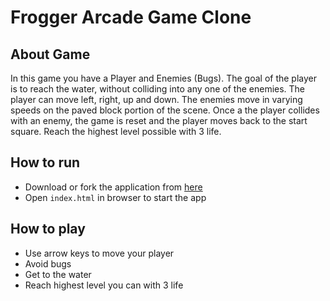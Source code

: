 # Frogger Arcade Game Clone

## About Game
In this game you have a Player and Enemies (Bugs). The goal of the player is to reach the water, without colliding into any one of the enemies. The player can move left, right, up and down. The enemies move in varying speeds on the paved block portion of the scene. Once a the player collides with an enemy, the game is reset and the player moves back to the start square. Reach the highest level possible with 3 life.
## How to run
-   Download or fork the application from  [here](https://github.com/akshilg/classic-arcade-game-clone.git)
-   Open  `index.html` in browser to start the app
## How to play
*   Use arrow keys to move your player
*   Avoid bugs
*   Get to the water 
*   Reach highest level you can with 3 life
